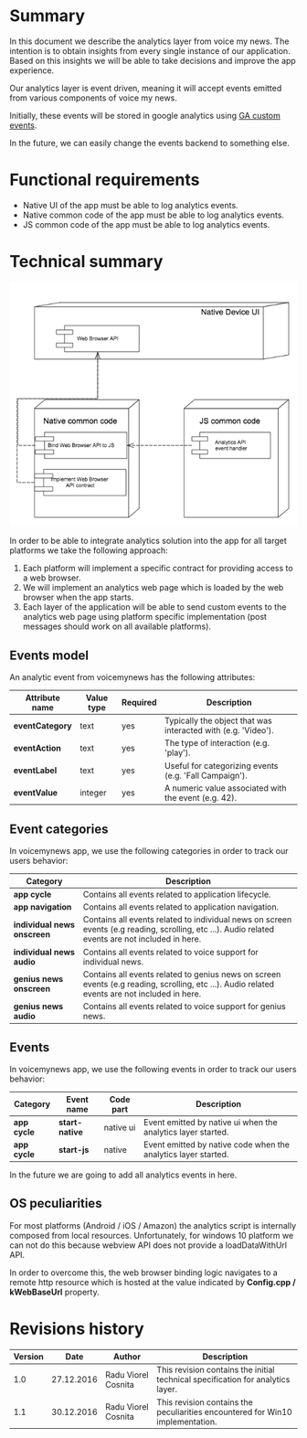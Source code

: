 # Summary

In this document we describe the analytics layer from voice my news. The intention is to obtain insights from every single
instance of our application. Based on this insights we will be able to take decisions and improve the app experience.

Our analytics layer is event driven, meaning it will accept events emitted from various components of voice my news.

Initially, these events will be stored in google analytics using
[GA custom events](https://developers.google.com/analytics/devguides/collection/analyticsjs/events).

In the future, we can easily change the events backend to something else.

# Functional requirements

* Native UI of the app must be able to log analytics events.
* Native common code of the app must be able to log analytics events.
* JS common code of the app must be able to log analytics events.

# Technical summary

![Analytics layer](images/analytics-layer.png?raw=true)

In order to be able to integrate analytics solution into the app for all target platforms we take the following approach:

1. Each platform will implement a specific contract for providing access to a web browser.
1. We will implement an analytics web page which is loaded by the web browser when the app starts.
1. Each layer of the application will be able to send custom events to the analytics web page using platform specific implementation
(post messages should work on all available platforms).

## Events model

An analytic event from voicemynews has the following attributes:

| **Attribute name** | **Value type** | **Required** | **Description** |
| ------------------ | -------------- | ------------ | --------------- |
| **eventCategory**  | text | yes | Typically the object that was interacted with (e.g. 'Video'). |
| **eventAction**    | text | yes | The type of interaction (e.g. 'play'). |
| **eventLabel**     | text | yes | Useful for categorizing events (e.g. 'Fall Campaign'). |
| **eventValue**     | integer | yes | A numeric value associated with the event (e.g. 42). |

## Event categories

In voicemynews app, we use the following categories in order to track our users behavior:

| **Category** | **Description** |
| ------------ | --------------- |
| **app cycle** | Contains all events related to application lifecycle. |
| **app navigation** | Contains all events related to application navigation. |
| **individual news onscreen** | Contains all events related to individual news on screen events (e.g reading, scrolling, etc ...). Audio related events are not included in here. |
| **individual news audio** | Contains all events related to voice support for individual news. |
| **genius news onscreen** | Contains all events related to genius news on screen events (e.g reading, scrolling, etc ...). Audio related events are not included in here. |
| **genius news audio** | Contains all events related to voice support for genius news. |

## Events

In voicemynews app, we use the following events in order to track our users behavior:

| **Category** | **Event name** | **Code part** | **Description** |
| ------------ | -------------- | ------------- | --------------- |
|**app cycle** | **start-native** | native ui | Event emitted by native ui when the analytics layer started. |
|**app cycle** | **start-js** | native | Event emitted by native code when the analytics layer started. |

In the future we are going to add all analytics events in here.

## OS peculiarities

For most platforms (Android / iOS / Amazon) the analytics script is internally composed from local resources. Unfortunately, for windows 10 platform we can not do this because webview API does not provide a loadDataWithUrl API.

In order to overcome this, the web browser binding logic navigates to a remote http resource which is hosted at the value indicated by **Config<Env>.cpp / kWebBaseUrl** property.

# Revisions history

| **Version** | **Date** | **Author** | **Description** |
|-------------|----------|------------|-----------------|
| 1.0 | 27.12.2016 | Radu Viorel Cosnita | This revision contains the initial technical specification for analytics layer. |
| 1.1 | 30.12.2016 | Radu Viorel Cosnita | This revision contains the peculiarities encountered for Win10 implementation. |